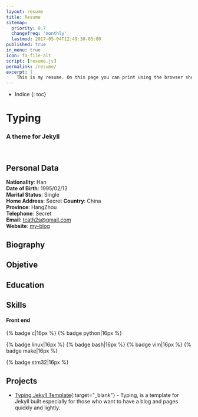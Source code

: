 ```yaml
---
layout: resume
title: Resume
sitemap:
  priority: 0.7
  changefreq: 'monthly'
  lastmod: 2017-05-04T12:49:30-05:00
published: true
in_menu: true
icon: fa-file-alt
script: [resume.js]
permalink: /resume/
excerpt: |
    This is my resume. On this page you can print using the browser shortcut (Ctrl + P) or using the 'Print' Button as well.
---
```



* Indice
{: toc}

#  Typing

### A theme for Jekyll

<br>

## Personal Data

**Nationality**:  Han  
**Date of Birth**: 1995/02/13   
**Marital Status**: Single   
**Home Address**:  Secret 
**Country**:  China  
**Province**: HangZhou   
**Telephone**: Secret   
**Email**: tcath2s@gmail.com   
**Website**: [my-blog](https://shylock-hg.github.com)   


## Biography




## Objetive


## Education

## Skills

#### **Front end**

{% badge c|16px %}
{% badge python|16px %}

{% badge linux|16px %}
{% badge bash|16px %}
{% badge vim|16px %}
{% badge make|16px %}

{% badge stm32|16px %}

## Projects

* [Typing Jekyll Template](https://github.com/williamcanin/typing-jekyll-template){:target="_blank"} - Typing, is a template for Jekyll built especially for those who want to have a blog and pages quickly and lightly.
